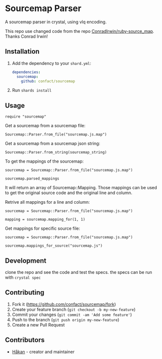 # Sourcemap Parser

A sourcemap parser in crystal, using vlq encoding.

This repo use changed code from the repo [ConradIrwin/ruby-source_map](https://github.com/ConradIrwin/ruby-source_map). Thanks Conrad Irwin!

## Installation

1. Add the dependency to your `shard.yml`:

   ```yaml
   dependencies:
     sourcemap:
       github: confact/sourcemap
   ```

2. Run `shards install`

## Usage

```crystal
require "sourcemap"
```

Get a sourcemap from a sourcemap file:

```crystal
Sourcemap::Parser.from_file("sourcemap.js.map")
```

Get a sourcemap from a sourcemap json string:

```crystal
Sourcemap::Parser.from_string(sourcemap_string)
```

To get the mappings of the sourcemap:

```crystal
sourcemap = Sourcemap::Parser.from_file("sourcemap.js.map")

sourcemap.parsed_mappings
```

It will return an array of Sourcemap::Mapping. Those mappings can be used to get the original source code and the original line and column.


Retrive all mappings for a line and column:

```crystal
sourcemap = Sourcemap::Parser.from_file("sourcemap.js.map")

mapping = sourcemap.mapping_for(1, 1)
```

Get mappings for specific source file:

```crystal
sourcemap = Sourcemap::Parser.from_file("sourcemap.js.map")

sourcemap.mappings_for_source("sourcemap.js")
```


## Development

clone the repo and see the code and test the specs. the specs can be run with `crystal spec`

## Contributing

1. Fork it (<https://github.com/confact/sourcemap/fork>)
2. Create your feature branch (`git checkout -b my-new-feature`)
3. Commit your changes (`git commit -am 'Add some feature'`)
4. Push to the branch (`git push origin my-new-feature`)
5. Create a new Pull Request

## Contributors

- [Håkan](https://github.com/confact) - creator and maintainer
